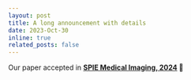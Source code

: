 ```yaml
---
layout: post
title: A long announcement with details
date: 2023-Oct-30
inline: true
related_posts: false
---
```

Our paper accepted in <a href="https://spie.org/conferences-and-exhibitions/medical-imaging?SSO=1"><b>SPIE Medical Imaging, 2024<b><a> 🤩

